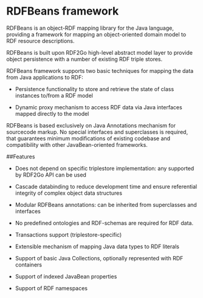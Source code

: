 # RDFBeans framework

RDFBeans is an object-RDF mapping library for the Java language, providing
  a framework for mapping an object-oriented domain model to RDF resource
  descriptions.  
  
  RDFBeans is built upon RDF2Go high-level 
  abstract model layer to provide object persistence with a number of existing 
  RDF triple stores.

  RDFBeans framework supports two basic techniques for mapping the data from Java 
  applications to RDF:

  * Persistence functionality to store and retrieve the state of class instances 
    to/from a RDF model

  * Dynamic proxy mechanism to access RDF data via Java interfaces mapped directly 
    to the model    

RDFBeans is based exclusively on Java Annotations mechanism for sourcecode markup. 
No special interfaces and superclasses is required, that guarantees minimum 
modifications of existing codebase and compatibility with other JavaBean-oriented 
frameworks.   

  
##Features

  * Does not depend on specific triplestore implementation: any supported by RDF2Go API 
    can be used
  
  * Cascade databinding to reduce development time and ensure referential integrity of complex object data structures 

  * Modular RDFBeans annotations: can be inherited from superclasses and interfaces
    
  * No predefined ontologies and RDF-schemas are required for RDF data.

  * Transactions support (triplestore-specific)  

  * Extensible mechanism of mapping Java data types to RDF literals

  * Support of basic Java Collections, optionally represented with RDF containers
  
  * Support of indexed JavaBean properties

  * Support of RDF namespaces
  
